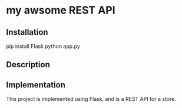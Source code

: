 # my awsome REST API 
## Installation 

pip install Flask 
python app.py

## Description

## Implementation
This project is implemented using Flask, and is a REST API for a store.
